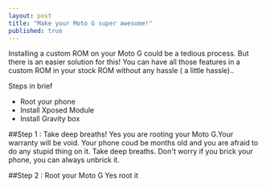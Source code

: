 ```yaml
---
layout: post
title: "Make your Moto G super awesome!"
published: true
---
```


Installing a custom ROM on your Moto G could be a tedious process. But there is an easier solution for this! You can have all those features in a custom ROM in your stock ROM without any hassle ( a little hassle)..

Steps in brief

* Root your phone
* Install Xposed Module
* Install Gravity box



##Step 1 : Take deep breaths!
Yes you are rooting your Moto G.Your warranty will be void. Your phone coud be months old and you are afraid to do any stupid thing on it. Take deep breaths. Don't worry if you brick your phone, you can always unbrick it.

##Step 2 : Root your Moto G
Yes root it
